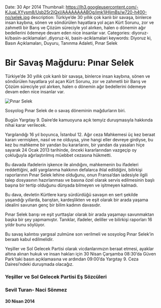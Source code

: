 Date: 30 Apr 2014
Thumbnail: https://lh3.googleusercontent.com/-KJuaLXYysm8/Usb25r2iQxI/AAAAAAAABOg/imk1jHljmBs/w720-h400-no/selek.jpg
description: Türkiye’de 30 yıllık çok kanlı bir savaşa, binlerce insan kaybına, sönen ve söndürülen hayatlara yol açan Kürt Sorunu, zor ve zahmetli bir Barış ve Çözüm süreciyle yol alırken, halen o dönemin ağır bedellerini ödemeye devam eden nice insanlar var.
Categories: diyoruz-ki/basin-aciklamalari ,diyoruz-ki, basin-aciklamalari
keywords: Diyoruz ki, Basın Açıklamaları, Duyuru, Tanınma Adaleti, Pınar Selek

# Bir Savaş Mağduru: Pınar Selek

Türkiye’de 30 yıllık çok kanlı bir savaşa, binlerce insan kaybına, sönen ve söndürülen hayatlara yol açan Kürt Sorunu, zor ve zahmetli bir Barış ve Çözüm süreciyle yol alırken, halen o dönemin ağır bedellerini ödemeye devam eden nice insanlar var.

![Pınar Selek](https://lh3.googleusercontent.com/-KJuaLXYysm8/Usb25r2iQxI/AAAAAAAABOg/imk1jHljmBs/w720-h400-no/selek.jpg)

Sosyolog Pınar Selek de o savaş döneminin mağdurların biri.

Bugün Yargıtay 9. Daire’de kamuoyuna açık temyiz duruşmasıyla hakkında nihai karar verilecek.

Yargılandığı 16 yıl boyunca, İstanbul 12. Ağır ceza Mahkemesi üç kez beraat kararı vermişken, nasıl ve ne olduysa, yine hangi eller devreye girdiyse, bu kez bu mahkeme bir yandan bu kararlarını, bir yandan da yasaları hiçe sayarak 24 Ocak 2013 tarihinde, önceki kararlarından vazgeçip oy çokluğuyla ağırlaştırılmış müebbet cezasına hükmetti.

Bu davada ifadelerin işkence ile alındığını, mahkemenin bu ifadeleri reddettiğini, adil yargılanma hakkının defalarca ihlal edildiğini, bilirkişi raporlarının Pınar Selek lehine olduğunu, onun Fransa’dan iadesiyle ilgili talep dosyasının hazırlanması ve basına özel olarak servis edilmesinin başlı başına bir tertip olduğunu dünyada bilmeyen ve işitmeyen kalmadı.

Bu dava, devletin Kürtlere karşı sürdürdüğü savaşın en sert şekilde yaşandığı yıllarda, barıştan, kardeşlikten ve eşit olarak bir arada yaşama idealini savunan genç bir bilim kadının davasıdır.

Pınar Selek barışı ve eşit yurttaşlar olarak bir arada yaşamayı savunmaktan başka bir şey yapmamıştır. Tanıklar, ifadeler, deliller ve bilirkişi raporları 16 yıldır bunu söylüyor.

Bu savaş kalıntısı yargısal zulmüne son verilmeli ve sosyolog Pınar Selek’in beraatı kabul edilmelidir.

Yeşiller ve Sol Gelecek Partisi olarak vicdanlarımızın beraat etmesi, ayaklar altına alınan hukuk ve insan hakları için 30 Nisan Çarşamba 08:30’da Güven Park’taki basın açıklamasına ve ardından 09:00’da Yargıtay 9. Ceza Dairesi’ndeki duruşmada olacağız.

 
### Yeşiller ve Sol Gelecek Partisi Eş Sözcüleri
### Sevil Turan- Naci Sönmez


#### 30 Nisan 2014

